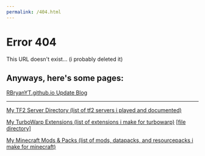 ```yaml
---
permalink: /404.html
---
```


# Error 404
This URL doesn't exist... (i probably deleted it)

## Anyways, here's some pages:
[RBryanYT.github.io Update Blog](https://rbryanyt.github.io/update_blog)

---

[My TF2 Server Directory (list of tf2 servers i played and documented)](https://rbryanyt.github.io/tf2_server_dir)

[My TurboWarp Extensions (list of extensions i make for turbowarp)](https://rbryanyt.github.io/turbowarp_extensions)
[[file directory]](https://rbryanyt.github.io/turbowarp_extensions/files)

[My Minecraft Mods & Packs (list of mods, datapacks, and resourcepacks i make for minecraft)](https://rbryanyt.github.io/minecraft_mods_and_packs)